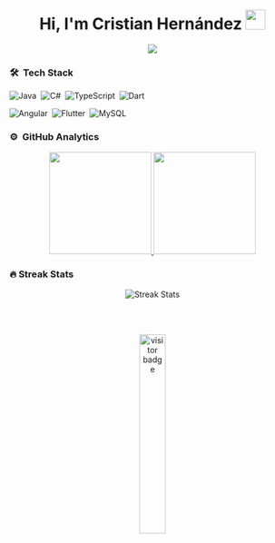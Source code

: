 <h1 align="center">Hi, I'm Cristian Hernández <img src="https://media.giphy.com/media/TEnXkcsHrP4YedChhA/giphy.gif" width="35"></h1>

<p align="center">
  <a href="https://github.com/DenverCoder1/readme-typing-svg"><img src="https://readme-typing-svg.herokuapp.com?lines=Software+Developer;Full+Stack+Developer;Mobile%20|%20Frontend%20|%20Backend;%20Coding%20|%20Self-taught%20|%20Engineering%20|%20Design&center=true&width=507&height=50"></a>
</p>

### 🛠 &nbsp;Tech Stack
![Java](https://img.shields.io/badge/Java-ED8B00?style=flat&logo=java&logoColor=white)&nbsp;
![C#](https://img.shields.io/badge/C%23-239120?style=flat&logo=c-sharp&logoColor=white)&nbsp;
![TypeScript](https://img.shields.io/badge/TypeScript-3178C6?style=flat&logo=typescript&logoColor=white)&nbsp;
![Dart](https://img.shields.io/badge/Dart-00B4AB?style=flat&logo=dart&logoColor=white)&nbsp;


![Angular](https://img.shields.io/badge/Angular-DD0031?style=flat&logo=angular&logoColor=white)&nbsp;
![Flutter](https://img.shields.io/badge/Flutter-02569B?style=flat&logo=flutter&logoColor=white)&nbsp;
![MySQL](https://img.shields.io/badge/MySQL-4479A1?style=flat&logo=mysql&logoColor=white)&nbsp;

### ⚙ &nbsp;GitHub Analytics
<p align="center">
  <a href="https://github.com/cristian0137">
    <img height="180em" src="https://github-readme-stats-eight-theta.vercel.app/api?username=cristian0137&show_icons=true&theme=algolia&include_all_commits=true&count_private=true"/>
    <img height="180em" src="https://github-readme-stats-eight-theta.vercel.app/api/top-langs/?username=cristian0137&layout=compact&langs_count=12&theme=algolia&include_all_commits=true&count_private=true"/>
  </a>
</p>

### 🔥 Streak Stats
<p align="center">
  <img src="https://github-readme-streak-stats.herokuapp.com/?user=cristian0137&theme=tokyonight" alt="Streak Stats" />
</p>

<br>
<br>

<p align="center"><img src="https://profile-counter.glitch.me/%7Bcristian0137%7D/count.svg" alt="visitor badge" width="30%"></p>
